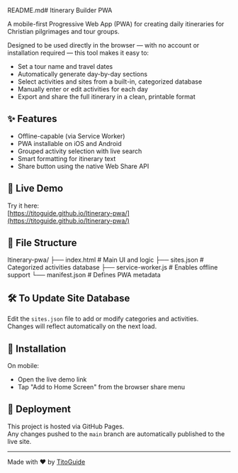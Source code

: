 README.md# Itinerary Builder PWA

A mobile-first Progressive Web App (PWA) for creating daily itineraries for Christian pilgrimages and tour groups.

Designed to be used directly in the browser — with no account or installation required — this tool makes it easy to:

- Set a tour name and travel dates
- Automatically generate day-by-day sections
- Select activities and sites from a built-in, categorized database
- Manually enter or edit activities for each day
- Export and share the full itinerary in a clean, printable format

## ✨ Features

- Offline-capable (via Service Worker)
- PWA installable on iOS and Android
- Grouped activity selection with live search
- Smart formatting for itinerary text
- Share button using the native Web Share API

## 🔗 Live Demo

Try it here:  
[https://titoguide.github.io/Itinerary-pwa/](https://titoguide.github.io/Itinerary-pwa/)

## 📁 File Structure

Itinerary-pwa/
├── index.html # Main UI and logic
├── sites.json # Categorized activities database
├── service-worker.js # Enables offline support
└── manifest.json # Defines PWA metadata



## 🛠️ To Update Site Database

Edit the `sites.json` file to add or modify categories and activities.  
Changes will reflect automatically on the next load.

## 📲 Installation

On mobile:
- Open the live demo link
- Tap "Add to Home Screen" from the browser share menu

## 🚀 Deployment

This project is hosted via GitHub Pages.  
Any changes pushed to the `main` branch are automatically published to the live site.

---

Made with ❤️ by [TitoGuide](https://github.com/titoguide)
